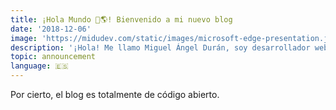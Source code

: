 ```yaml
---
title: ¡Hola Mundo 👋🌎! Bienvenido a mi nuevo blog
date: '2018-12-06'
image: 'https://midudev.com/static/images/microsoft-edge-presentation.jpg'
description: '¡Hola! Me llamo Miguel Ángel Durán, soy desarrollador web 👨‍💻 y estoy estrenando blog. ¡Vente!'
topic: announcement
language: 🇪🇸
---
```


Por cierto, el blog es totalmente de código abierto.


